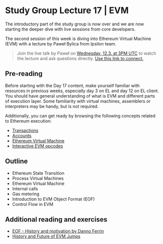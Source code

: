# Study Group Lecture 17 | EVM

The introductory part of the study group is now over and we are now starting the deeper dive with live sessions from core developers. 

The second session of this week is diving into Ethereum Virtual Machine (EVM) with a lecture by Paweł Bylica from Ipsilon team. 

> Join the live talk by Paweł on [Wednesday, 12.3. at 3PM UTC](https://www.timeanddate.com/worldclock/converter.html?iso=20250312T150000&p1=1440&p2=37&p3=136&p4=237&p5=923&p6=204&p7=671&p8=16&p9=41&p10=107&p11=28) to watch the lecture and ask questions directly. [Use this link to connect.](https://meet.ethereum.org/eps-office-hours) 


## Pre-reading

Before starting with the Day 17 content, make yourself familiar with resources in previous weeks, especially day 3 on EL and day 12 on EL client. You should have general understanding of what is EVM and different parts of execution layer.
Some familiarity with virtual machines, assemblers or interpreters may be handy, but is not required.

Additionally, you can get ready by browsing the following concepts related to Ethereum execution:

- [Transactions](https://ethereum.org/yo/developers/docs/transactions/)
- [Accounts](https://ethereum.org/yo/developers/docs/accounts/)
- [Ethereum Virtual Machine](https://ethereum.org/yo/developers/docs/evm/)
- [Interactive EVM opcodes](https://www.evm.codes)

## Outline

- Ethereum State Transition
- Process Virtual Machines
- Ethereum Virtual Machine
- Internal calls
- Gas metering
- Introduction to EVM Object Format (EOF)
- Control Flow in EVM

## Additional reading and exercises

- [EOF - History and motivation by Danno Ferrin](https://www.youtube.com/watch?v=X2mlptWzphc)
- [History and Future of EVM Jumps](https://www.youtube.com/watch?v=8Cp8IsmIJl4)
